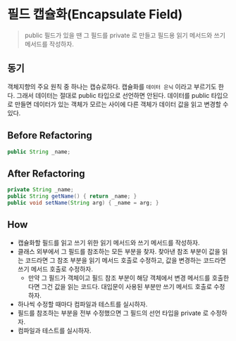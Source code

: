 # 필드 캡슐화(Encapsulate Field)

> public 필드가 있을 땐 그 필드를 private 로 만들고 필드용 읽기 메서드와 쓰기 메서드를 작성하자.

## 동기

객체지향의 주요 원칙 중 하나는 캡슈로하다. 캡슐화를 `데이터 은닉` 이라고 부르기도 한다. 그래서 데이터는 절대로 public 타입으로 선언하면 안된다. 
데이터를 public 타입으로 만들면 데이터가 있는 객체가 모르는 사이에 다른 객체가 데이터 값을 읽고 변경할 수 있다. 
  
## Before Refactoring

```java
public String _name;
```

## After Refactoring

```java
private String _name;
public String getName() { return _name; }
public void setName(String arg) { _name = arg; }
```

## How

- 캡슐화할 필드를 읽고 쓰기 위한 읽기 메서드와 쓰기 메서드를 작성하자.
- 클래스 외부에서 그 필드를 참조하는 모든 부분을 찾자. 찾아낸 참조 부분이 값을 읽는 코드라면 그 참조 부분을 읽기 메서드 호출로 수정하고,
값을 변경하는 코드라면 쓰기 메서드 호출로 수정하자.
  - 만약 그 필드가 객체이고 필드 참조 부분이 해당 객체에서 변경 메서드를 호출한다면 그건 값을 읽는 코드다. 대입문이 사용된 부분만 쓰기 메서드 호출로 수정하자.
- 하나씩 수정할 때마다 컴파일과 테스트를 실시하자.
- 필드를 참조하는 부분을 전부 수정했으면 그 필드의 선언 타입을 private 로 수정하자.
- 컴파일과 테스트를 실시하자.
